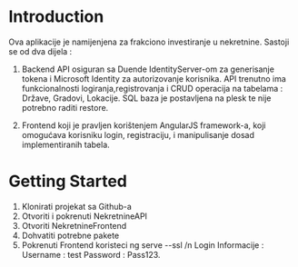 # Introduction 
Ova aplikacije je namijenjena za frakciono investiranje u nekretnine. Sastoji se od dva dijela :
1. Backend API osiguran sa Duende IdentityServer-om za generisanje tokena i Microsoft Identity za autorizovanje korisnika.
API trenutno ima funkcionalnosti logiranja,registrovanja i CRUD operacija na tabelama : Države, Gradovi, Lokacije.
SQL baza je postavljena na plesk te nije potrebno raditi restore. 

2. Frontend koji je pravljen korištenjem AngularJS framework-a, koji omogućava korisniku login, registraciju, i manipulisanje dosad implementiranih tabela.

# Getting Started
1.  Klonirati projekat sa Github-a 
2.  Otvoriti i pokrenuti NekretnineAPI 
3.  Otvoriti NekretnineFrontend
4.  Dohvatiti potrebne pakete
5.   Pokrenuti Frontend koristeci ng serve --ssl 
/n
Login Informacije : 
Username : test
Password : Pass123.
